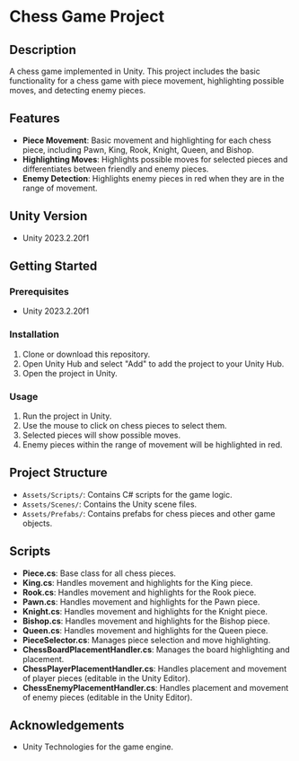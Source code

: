 # Chess Game Project

## Description

A chess game implemented in Unity. This project includes the basic functionality for a chess game with piece movement, highlighting possible moves, and detecting enemy pieces.

## Features

- **Piece Movement**: Basic movement and highlighting for each chess piece, including Pawn, King, Rook, Knight, Queen, and Bishop.
- **Highlighting Moves**: Highlights possible moves for selected pieces and differentiates between friendly and enemy pieces.
- **Enemy Detection**: Highlights enemy pieces in red when they are in the range of movement.

## Unity Version

- Unity 2023.2.20f1

## Getting Started

### Prerequisites

- Unity 2023.2.20f1

### Installation

1. Clone or download this repository.
2. Open Unity Hub and select "Add" to add the project to your Unity Hub.
3. Open the project in Unity.

### Usage

1. Run the project in Unity.
2. Use the mouse to click on chess pieces to select them.
3. Selected pieces will show possible moves.
4. Enemy pieces within the range of movement will be highlighted in red.

## Project Structure

- `Assets/Scripts/`: Contains C# scripts for the game logic.
- `Assets/Scenes/`: Contains the Unity scene files.
- `Assets/Prefabs/`: Contains prefabs for chess pieces and other game objects.

## Scripts

- **Piece.cs**: Base class for all chess pieces.
- **King.cs**: Handles movement and highlights for the King piece.
- **Rook.cs**: Handles movement and highlights for the Rook piece.
- **Pawn.cs**: Handles movement and highlights for the Pawn piece.
- **Knight.cs**: Handles movement and highlights for the Knight piece.
- **Bishop.cs**: Handles movement and highlights for the Bishop piece.
- **Queen.cs**: Handles movement and highlights for the Queen piece.
- **PieceSelector.cs**: Manages piece selection and move highlighting.
- **ChessBoardPlacementHandler.cs**: Manages the board highlighting and placement.
- **ChessPlayerPlacementHandler.cs**: Handles placement and movement of player pieces (editable in the Unity Editor).
- **ChessEnemyPlacementHandler.cs**: Handles placement and movement of enemy pieces (editable in the Unity Editor).

## Acknowledgements

- Unity Technologies for the game engine.
